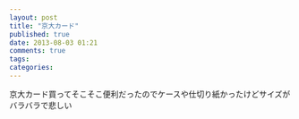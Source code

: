 ```yaml
---
layout: post
title: "京大カード"
published: true
date: 2013-08-03 01:21
comments: true
tags: 
categories: 
---
```


京大カード買ってそこそこ便利だったのでケースや仕切り紙かったけどサイズがバラバラで悲しい
